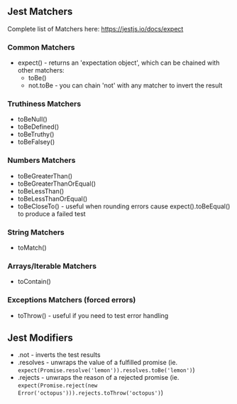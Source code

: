 ## Jest Matchers
Complete list of Matchers here: https://jestjs.io/docs/expect

### Common Matchers
* expect() - returns an 'expectation object', which can be chained with other matchers:
  * toBe()
  * not.toBe - you can chain 'not' with any matcher to invert the result

### Truthiness Matchers
* toBeNull()
* toBeDefined()
* toBeTruthy()
* toBeFalsey()

### Numbers Matchers
* toBeGreaterThan()
* toBeGreaterThanOrEqual()
* toBeLessThan()
* toBeLessThanOrEqual()
* toBeCloseTo() - useful when rounding errors cause expect().toBeEqual() to produce a failed test

### String Matchers
* toMatch()

### Arrays/Iterable Matchers
* toContain()

### Exceptions Matchers (forced errors)
* toThrow() - useful if you need to test error handling

## Jest Modifiers

* .not - inverts the test results
* .resolves - unwraps the value of a fulfilled promise (ie. ```expect(Promise.resolve('lemon')).resolves.toBe('lemon')```)
* .rejects - unwraps the reason of a rejected promise (ie. ```expect(Promise.reject(new Error('octopus'))).rejects.toThrow('octopus')```)